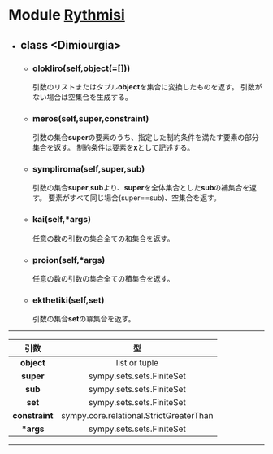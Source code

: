 # Module [**Rythmisi**](https://github.com/nanigasi-san/nanigasi/blob/master/Alice/Rythmisi.py)

+ ## class <<!---->Dimiourgia>
    + ### olokliro(self,object(=[]))
        引数のリストまたはタプル**object**を集合に変換したものを返す。
        引数がない場合は空集合を生成する。  

    + ### meros(self,super,constraint)
        引数の集合**super**の要素のうち、指定した制約条件を満たす要素の部分集合を返す。
        制約条件は要素を**x**として記述する。

    + ### sympliroma(self,super,sub)
        引数の集合**super**,**sub**<!---->より、**super**<!---->を全体集合とした**sub**の補集合を返す。
        要素がすべて同じ場合(super==sub)、空集合を返す。

    + ### kai(self,\*args)
        任意の数の引数の集合全ての和集合を返す。

    + ### proion(self,\*args)
        任意の数の引数の集合全ての積集合を返す。

    + ### ekthetiki(self,set)
        引数の集合**set**の冪集合を返す。

---
|引数|型|
|:-:|:-:|
|**object**|list or tuple|
|**super**|sympy.sets.sets.FiniteSet|
|**sub**|sympy.sets.sets.FiniteSet|
|**set**|sympy.sets.sets.FiniteSet|
|**constraint**|sympy.core.relational.StrictGreaterThan|
|**\*args**|sympy.sets.sets.FiniteSet|
---
